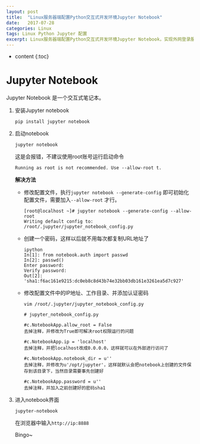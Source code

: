 ```yaml
---
layout: post
title:  "Linux服务器端配置Python交互式开发环境Jupyter Notebook"
date:   2017-07-28
categories: Linux
tags: Linux Python Jupyter 配置
excerpt: Linux服务器端配置Python交互式开发环境Jupyter Notebook，实现外网登录服务器即可运行python脚本的功能
---
```


* content
{:toc}


# Jupyter Notebook

Jupyter Notebook 是一个交互式笔记本。



1. 安装Jupyter notebook

   ```shell
   pip install jupyter notebook
   ```

2. 启动notebook

   ```shell
   jupyter notebook
   ```

   这是会报错，不建议使用root账号运行启动命令

   ```shell
   Running as root is not recommended. Use --allow-root t.
   ```

   **解决方法**

   * 修改配置文件，执行```jupyter notebook --generate-config``` 即可初始化配置文件，需要加入```--allow-root``` 才行。

     ```shell
     [root@localhost ~]# jupyter notebook --generate-config --allow-root
     Writing default config to: /root/.jupyter/jupyter_notebook_config.py
     ```

   * 创建一个密码，这样以后就不用每次都复制URL地址了

     ```shell
     ipython
     In[1]: from notebook.auth import passwd
     In[2]: passwd()
     Enter password:
     Verify password:
     Out[2]: 'sha1:f6ac161e9215:dc0eb8c8d43b74e32bb03db161e3261ea5d7c927'
     ```

   * 修改配置文件中的IP地址、工作目录、并添加认证密码

     ```shell
     vim /root/.jupyter/jupyter_notebook_config.py
     ```

     ```shell
     # jupyter_notebook_config.py

     #c.NotebookApp.allow_root = False
     去掉注释，并修改为True即可解决root权限运行的问题

     #c.NotebookApp.ip = 'localhost'
     去掉注释，并把localhost改成0.0.0.0，这样就可以在外部进行访问了

     #c.NotebookApp.notebook_dir = u''
     去掉注释，并修改为u'/opt/jupyter'，这样就默认会把notebook上创建的文件保存到该目录下，当然目录需要事先创建好

     #c.NotebookApp.password = u''
     去掉注释，并加入之前创建好的密码sha1
     ```

3. 进入notebook界面

   ```shell
   jupyter-notebook
   ```

   在浏览器中输入```http://ip:8888```

   Bingo~